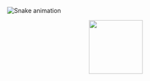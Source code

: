 ![Snake animation](https://github.com/mariaeqp/mariaeqp/blob/output/github-contribution-grid-snake.svg)
 
 <div align="center">
  <a href="https://mariaeqp.netlify.app/">
  
  <img height="125em" src="https://github-readme-stats.vercel.app/api/top-langs/?username=mariaeqp&layout=compact&langs_count=3&theme=dark"/>
</div>

